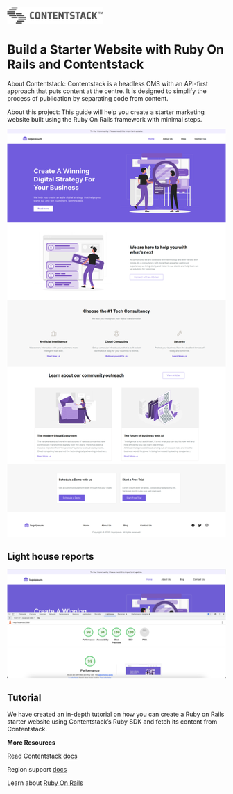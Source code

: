 [![Contentstack Logo](/public/contentstack.png)](https://www.contentstack.com/)


# Build a Starter Website with Ruby On Rails and Contentstack

About Contentstack: Contentstack is a headless CMS with an API-first approach that puts content at the centre. It is designed to simplify the process of publication by separating code from content.

About this project:  This guide will help you create a starter marketing website built using the Ruby On Rails framework with minimal steps.


![contentstack-react-starter-app-vercel-app](/public/starter-app.png)

## Light house reports

![contentstack-react-starter-app-vercel-app](/public/light_house_reports.png)

## Tutorial

We have created an in-depth tutorial on how you can create a Ruby on Rails starter website using Contentstack’s Ruby SDK and fetch its content from Contentstack.




**More Resources**

Read Contentstack [docs](https://www.contentstack.com/docs/)

Region support [docs](https://www.contentstack.com/docs/developers/selecting-region-in-contentstack-starter-apps)

Learn about [Ruby On Rails](https://guides.rubyonrails.org/getting_started.html)
